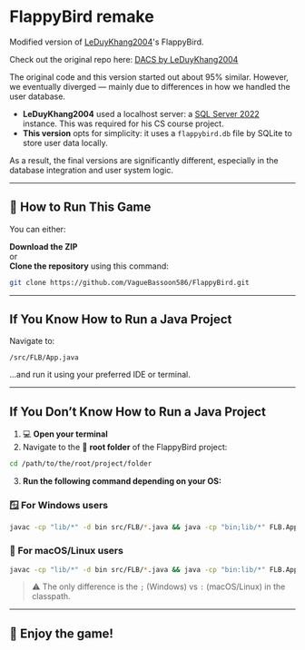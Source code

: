 # FlappyBird remake

Modified version of [LeDuyKhang2004](https://github.com/LeDuyKhang2004)'s FlappyBird.

Check out the original repo here: [DACS by LeDuyKhang2004](https://github.com/LeDuyKhang2004/DACS)

The original code and this version started out about 95% similar. However, we eventually diverged — mainly due to differences in how we handled the user database.

- **LeDuyKhang2004** used a localhost server: a [SQL Server 2022](microsoft.com/en-us/sql-server/sql-server-2022) instance. This was required for his CS course project.
- **This version** opts for simplicity: it uses a `flappybird.db` file by SQLite to store user data locally.

As a result, the final versions are significantly different, especially in the database integration and user system logic.

---

## 🚀 How to Run This Game

You can either:

**Download the ZIP**  
or  
**Clone the repository** using this command:

```bash
git clone https://github.com/VagueBassoon586/FlappyBird.git
```

---

## If You Know How to Run a Java Project

Navigate to:

```
/src/FLB/App.java
```

...and run it using your preferred IDE or terminal.

---

## If You Don’t Know How to Run a Java Project

1. 💻 **Open your terminal**
2. Navigate to the 📁 **root folder** of the FlappyBird project:

```bash
cd /path/to/the/root/project/folder
```

3. **Run the following command depending on your OS:**

### 🪟 For **Windows** users

```bash
javac -cp "lib/*" -d bin src/FLB/*.java && java -cp "bin;lib/*" FLB.App
```

### 🍎 For **macOS/Linux** users

```bash
javac -cp "lib/*" -d bin src/FLB/*.java && java -cp "bin:lib/*" FLB.App
```

> ⚠️ The only difference is the `;` (Windows) vs `:` (macOS/Linux) in the classpath.

---

## 🎉 Enjoy the game!
